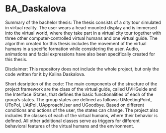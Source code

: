 # BA_Daskalova


Summary of the bachelor thesis:
The thesis consists of a city tour simulated in virtual reality. The user wears a head-mounted display and is immersed into the virtual world, where they
take part in a virtual city tour together with three other computer-controlled virtual humans and one virtual guide. The algorithm created for this thesis 
includes the movement of the virtual humans in a specific formation while considering the user. Audio, animations and facial expressions have also been 
specifically created for this thesis.

Disclaimer: This repository does not include the whole project, but only the code written for it by Kalina Daskalova.


Short desription of the code:
The main components of the structure of the project framework are the class of the virtual guide, called UVHGuide and the Interface IStates, 
that defines the basic functionalities of each of the group’s states. The group states are defined as follows: UMeetingPoint, UToPoI, UAtPoI, 
UApproachUser and UGoodbye. Based on different conditions and actions of the user, the states can change. The project also includes the classes of each 
of the virtual humans, where their behavior is defined. All other additional classes serve as triggers for different behavioral features of the 
virtual humans and the environment. 
